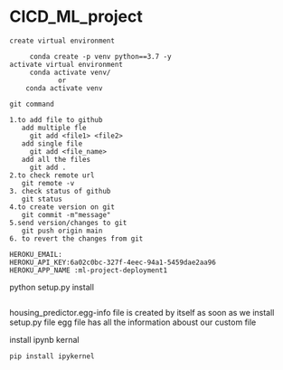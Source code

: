 # CICD_ML_project
```
create virtual environment

     conda create -p venv python==3.7 -y
activate virtual environment
     conda activate venv/
            or
    conda activate venv

```
```
git command

1.to add file to github
   add multiple fle
     git add <file1> <file2>
   add single file
     git add <file_name>
   add all the files
     git add .
2.to check remote url
   git remote -v
3. check status of github
   git status
4.to create version on git
   git commit -m"message"
5.send version/changes to git
   git push origin main
6. to revert the changes from git
```
```
HEROKU_EMAIL:
HEROKU_API_KEY:6a02c0bc-327f-4eec-94a1-5459dae2aa96
HEROKU_APP_NAME :ml-project-deployment1
```
python setup.py install

```
```
housing_predictor.egg-info file is created by itself as soon as we 
install setup.py file
egg file has all the information aboust our custom file

install ipynb kernal
```
pip install ipykernel

```


   

